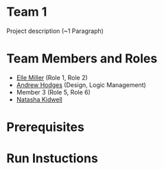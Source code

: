 # Team 1

Project description (~1 Paragraph)

# Team Members and Roles

* [Elle Miller](https://github.com/elle108/CIS350-HW2-Miller.git) (Role 1, Role 2)
* [Andrew Hodges](https://github.com/hodgeand/CIS350-HW2-Hodges.git) (Design, Logic Management)
* Member 3 (Role 5, Role 6)
* [Natasha Kidwell](https://github.com/Chronic-Tonic/CIS350-HW2-Kidwell.git)

# Prerequisites

# Run Instuctions
